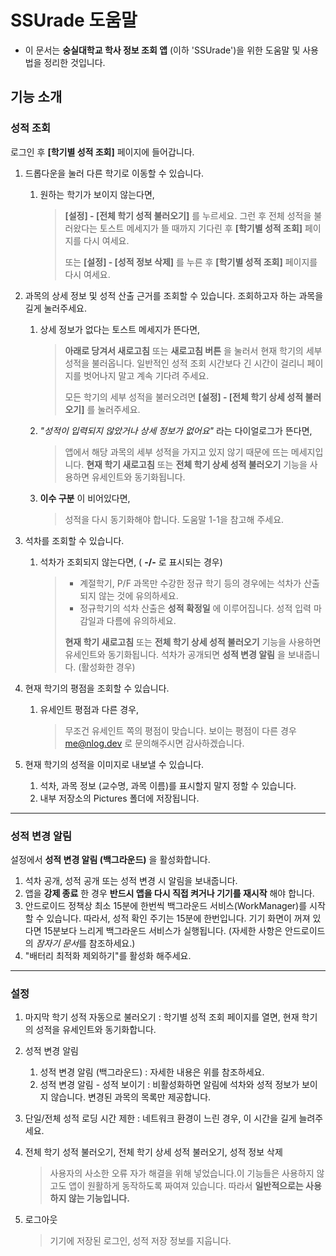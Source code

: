 # SSUrade 도움말

* 이 문서는 **숭실대학교 학사 정보 조회 앱** (이하 'SSUrade')을 위한 도움말 및 사용법을 정리한 것입니다.

## 기능 소개

### 성적 조회

로그인 후 **[학기별 성적 조회]** 페이지에 들어갑니다.

1. 드롭다운을 눌러 다른 학기로 이동할 수 있습니다.

    1. 원하는 학기가 보이지 않는다면,

        > **[설정] - [전체 학기 성적 불러오기]** 를 누르세요. 그런 후 전체 성적을 불러왔다는 토스트 메세지가 뜰 때까지 기다린 후 **[학기별 성적 조회]** 페이지를 다시 여세요.
        >
        > 또는 **[설정] - [성적 정보 삭제]** 를 누른 후 **[학기별 성적 조회]** 페이지를 다시 여세요.

2. 과목의 상세 정보 및 성적 산출 근거를 조회할 수 있습니다. 조회하고자 하는 과목을 길게 눌러주세요.

    1. 상세 정보가 없다는 토스트 메세지가 뜬다면,

        > **아래로 당겨서 새로고침** 또는 **새로고침 버튼** 을 눌러서 현재 학기의 세부 성적을 불러옵니다. 일반적인 성적 조회 시간보다 긴 시간이 걸리니 페이지를 벗어나지 말고 계속 기다려 주세요.
        >
        > 모든 학기의 세부 성적을 불러오려면 **[설정] - [전체 학기 상세 성적 불러오기]** 를 눌러주세요.

    2. *"성적이 입력되지 않았거나 상세 정보가 없어요"* 라는 다이얼로그가 뜬다면,

        > 앱에서 해당 과목의 세부 성적을 가지고 있지 않기 때문에 뜨는 메세지입니다. **현재 학기 새로고침** 또는 **전체 학기 상세 성적 불러오기** 기능을 사용하면 유세인트와 동기화됩니다.

    3. **이수 구분** 이 비어있다면,

        > 성적을 다시 동기화해야 합니다. 도움말 1-1을 참고해 주세요.

3. 석차를 조회할 수 있습니다.

    1. 석차가 조회되지 않는다면, ( **-/-** 로 표시되는 경우)

        > * 계절학기, P/F 과목만 수강한 정규 학기 등의 경우에는 석차가 산출되지 않는 것에 유의하세요.
        > * 정규학기의 석차 산출은 **성적 확정일** 에 이루어집니다. 성적 입력 마감일과 다름에 유의하세요.
        >
        > **현재 학기 새로고침** 또는 **전체 학기 상세 성적 불러오기** 기능을 사용하면 유세인트와 동기화됩니다. 석차가 공개되면 **성적 변경 알림** 을 보내줍니다. (활성화한 경우)

4. 현재 학기의 평점을 조회할 수 있습니다.

    1. 유세인트 평점과 다른 경우,

        > 무조건 유세인트 쪽의 평점이 맞습니다. 보이는 평점이 다른 경우 me@nlog.dev 로 문의해주시면 감사하겠습니다.

5. 현재 학기의 성적을 이미지로 내보낼 수 있습니다.

    1. 석차, 과목 정보 (교수명, 과목 이름)를 표시할지 말지 정할 수 있습니다.
    2. 내부 저장소의 Pictures 폴더에 저장됩니다.

---

### 성적 변경 알림

설정에서 **성적 변경 알림 (백그라운드)** 을 활성화합니다.

1. 석차 공개, 성적 공개 또는 성적 변경 시 알림을 보내줍니다.
2. 앱을 **강제 종료** 한 경우 **반드시 앱을 다시 직접 켜거나 기기를 재시작** 해야 합니다.
3. 안드로이드 정책상 최소 15분에 한번씩 백그라운드 서비스(WorkManager)를 시작할 수 있습니다. 따라서, 성적 확인 주기는 15분에 한번입니다. 기기 화면이 꺼져 있다면 15분보다 느리게 백그라운드 서비스가 실행됩니다. (자세한 사항은 안드로이드의 *잠자기 문서*를 참조하세요.)
4. "배터리 최적화 제외하기"를 활성화 해주세요.

---

### 설정

1. 마지막 학기 성적 자동으로 불러오기 : 학기별 성적 조회 페이지를 열면, 현재 학기의 성적을 유세인트와 동기화합니다.

2. 성적 변경 알림

    1. 성적 변경 알림 (백그라운드) : 자세한 내용은 위를 참조하세요.
    2. 성적 변경 알림 - 성적 보이기 : 비활성화하면 알림에 석차와 성적 정보가 보이지 않습니다. 변경된 과목의 목록만 제공합니다.

3. 단일/전체 성적 로딩 시간 제한 : 네트워크 환경이 느린 경우, 이 시간을 길게 늘려주세요.

4. 전체 학기 성적 불러오기, 전체 학기 상세 성적 불러오기, 성적 정보 삭제

    > 사용자의 사소한 오류 자가 해결을 위해 넣었습니다.이 기능들은 사용하지 않고도 앱이 원활하게 동작하도록 짜여져 있습니다. 따라서 **일반적으로는 사용하지 않는 기능입니다.**

5. 로그아웃

    > 기기에 저장된 로그인, 성적 저장 정보를 지웁니다.

